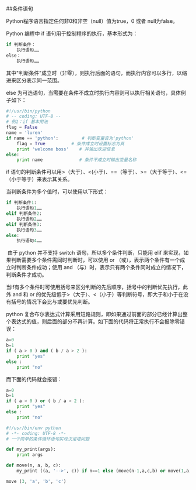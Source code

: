 ##条件语句

Python程序语言指定任何非0和非空（null）值为true，0 或者 null为false。

Python 编程中 if 语句用于控制程序的执行，基本形式为：

```python
if 判断条件：
    执行语句……
else：
    执行语句……
```

其中"判断条件"成立时（非零），则执行后面的语句，而执行内容可以多行，以缩进来区分表示同一范围。

else 为可选语句，当需要在条件不成立时执行内容则可以执行相关语句，具体例子如下：

```python
#!/usr/bin/python
# -- coding: UTF-8 -- 
# 例1：if 基本用法 
flag = False
name = 'luren'
if name == 'python':         # 判断变量否为'python'
    flag = True          # 条件成立时设置标志为真    
    print 'welcome boss'    # 并输出欢迎信息
else:    
    print name              # 条件不成立时输出变量名称
```



if 语句的判断条件可以用>（大于）、<(小于)、==（等于）、>=（大于等于）、<=（小于等于）来表示其关系。

当判断条件为多个值时，可以使用以下形式：

```python
if 判断条件1:
    执行语句1……
elif 判断条件2:
    执行语句2……
elif 判断条件3:
    执行语句3……
else:
    执行语句4……
```



​	由于 python 并不支持 switch 语句，所以多个条件判断，只能用 elif 来实现，如果判断需要多个条件需同时判断时，可以使用 or （或），表示两个条件有一个成立时判断条件成功；使用 and （与）时，表示只有两个条件同时成立的情况下，判断条件才成功。



​	当if有多个条件时可使用括号来区分判断的先后顺序，括号中的判断优先执行，此外 and 和 or 的优先级低于>（大于）、<（小于）等判断符号，即大于和小于在没有括号的情况下会比与或要优先判断。



python 复合布尔表达式计算采用短路规则，即如果通过前面的部分已经计算出整个表达式的值，则后面的部分不再计算。如下面的代码将正常执行不会报除零错误：

```python
a=0
b=1
if ( a > 0 ) and ( b / a > 2 ):
    print "yes"
else :
    print "no"
```

而下面的代码就会报错：

```python
a=0
b=1
if ( a > 0 ) or ( b / a > 2 ):
    print "yes"
else :
    print "no"
```



```python
#!/usr/bin/env python
# -*- coding: UTF-8 -*-
# 一个简单的条件循环语句实现汉诺塔问题

def my_print(args):
    print args

def move(n, a, b, c):
    my_print ((a, '-->', c)) if n==1 else (move(n-1,a,c,b) or move(1,a,b,c) or move(n-1,b,a,c))

move (3, 'a', 'b', 'c')
```


